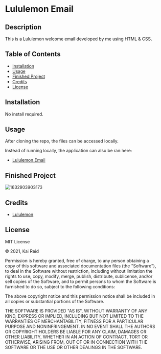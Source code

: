# Lululemon Email

## Description 

This is a Lululemon welcome email developed by me using HTML & CSS.

## Table of Contents

* [Installation](#installation)
* [Usage](#usage)
* [Finished Project](#finished-project)
* [Credits](#credits)
* [License](#license)

## Installation

No install required.

## Usage 

After cloning the repo, the files can be accessed locally.

Instead of running locally, the application can also be ran here:
 * [Lululemon Email](https://kreid333.github.io/lululemon-email/)

## Finished Project

![1632903903173](https://user-images.githubusercontent.com/67942678/135231447-602364ac-571b-477e-b04c-2b9e15130975.png)

## Credits

* [Lululemon](https://shop.lululemon.com/)

## License

MIT License

&copy; 2021, Kai Reid

Permission is hereby granted, free of charge, to any person obtaining a copy of this software and associated documentation files (the "Software"), to deal in the Software without restriction, including without limitation the rights to use, copy, modify, merge, publish, distribute, sublicense, and/or sell copies of the Software, and to permit persons to whom the Software is furnished to do so, subject to the following conditions:

The above copyright notice and this permission notice shall be included in all copies or substantial portions of the Software.

THE SOFTWARE IS PROVIDED "AS IS", WITHOUT WARRANTY OF ANY KIND, EXPRESS OR IMPLIED, INCLUDING BUT NOT LIMITED TO THE WARRANTIES OF MERCHANTABILITY, FITNESS FOR A PARTICULAR PURPOSE AND NONINFRINGEMENT. IN NO EVENT SHALL THE AUTHORS OR COPYRIGHT HOLDERS BE LIABLE FOR ANY CLAIM, DAMAGES OR OTHER LIABILITY, WHETHER IN AN ACTION OF CONTRACT, TORT OR OTHERWISE, ARISING FROM, OUT OF OR IN CONNECTION WITH THE SOFTWARE OR THE USE OR OTHER DEALINGS IN THE SOFTWARE.